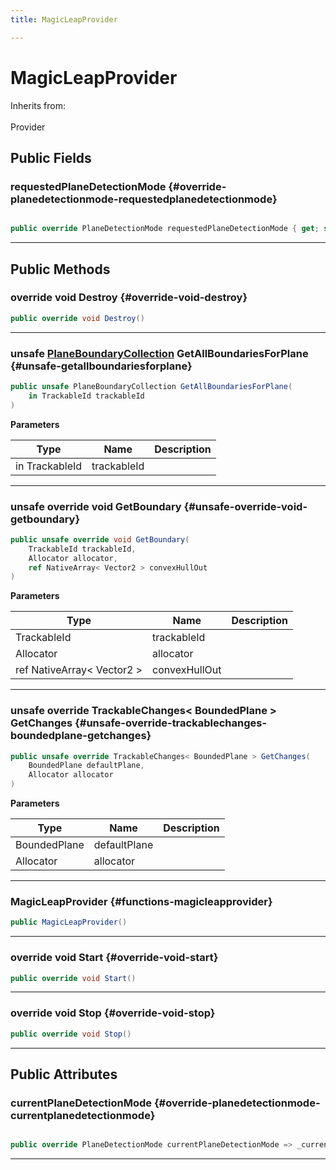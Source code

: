 ```yaml
---
title: MagicLeapProvider

---
```


# MagicLeapProvider







Inherits from: <br></br>Provider




## Public Fields

### requestedPlaneDetectionMode {#override-planedetectionmode-requestedplanedetectionmode}

```csharp

public override PlaneDetectionMode requestedPlaneDetectionMode { get; set; }

```






-----------

## Public Methods

### override void Destroy {#override-void-destroy}

```csharp
public override void Destroy()
```






-----------

### unsafe [PlaneBoundaryCollection](/versioned_docs/version-14-Jun-2023/unity-api/api/UnityEngine.XR.MagicLeap/PlanesSubsystem/PlaneBoundaryCollection/UnityEngine.XR.MagicLeap.PlanesSubsystem.PlaneBoundaryCollection.md) GetAllBoundariesForPlane {#unsafe-getallboundariesforplane}

```csharp
public unsafe PlaneBoundaryCollection GetAllBoundariesForPlane(
    in TrackableId trackableId
)
```


**Parameters**

| Type | Name  | Description  | 
|--|--|--|
| in TrackableId |trackableId||






-----------

### unsafe override void GetBoundary {#unsafe-override-void-getboundary}

```csharp
public unsafe override void GetBoundary(
    TrackableId trackableId,
    Allocator allocator,
    ref NativeArray< Vector2 > convexHullOut
)
```


**Parameters**

| Type | Name  | Description  | 
|--|--|--|
| TrackableId |trackableId||
| Allocator |allocator||
| ref NativeArray&lt; Vector2 &gt; |convexHullOut||






-----------

### unsafe override TrackableChanges&lt; BoundedPlane &gt; GetChanges {#unsafe-override-trackablechanges-boundedplane-getchanges}

```csharp
public unsafe override TrackableChanges< BoundedPlane > GetChanges(
    BoundedPlane defaultPlane,
    Allocator allocator
)
```


**Parameters**

| Type | Name  | Description  | 
|--|--|--|
| BoundedPlane |defaultPlane||
| Allocator |allocator||






-----------

###  MagicLeapProvider {#functions-magicleapprovider}

```csharp
public MagicLeapProvider()
```






-----------

### override void Start {#override-void-start}

```csharp
public override void Start()
```






-----------

### override void Stop {#override-void-stop}

```csharp
public override void Stop()
```






-----------

## Public Attributes

### currentPlaneDetectionMode {#override-planedetectionmode-currentplanedetectionmode}

```csharp

public override PlaneDetectionMode currentPlaneDetectionMode => _currentPlaneDetectionMode.ToPlaneDetectionMode();

```






-----------

